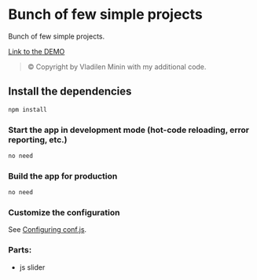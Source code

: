 # Bunch of few simple projects

Bunch of few simple projects.

[Link to the DEMO](https://jsfiddle.net/oscarhandsome/ujfykswg/2/)

> © Copyright by Vladilen Minin with my additional code.

## Install the dependencies

```bash
npm install
```

### Start the app in development mode (hot-code reloading, error reporting, etc.)

```bash
no need
```

### Build the app for production

```bash
no need
```

### Customize the configuration

See [Configuring conf.js]().

### Parts:

- js slider

